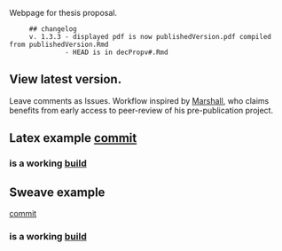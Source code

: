  Webpage for thesis proposal.
         
         ## changelog
         v. 1.3.3 - displayed pdf is now publishedVersion.pdf compiled from publishedVersion.Rmd
                  - HEAD is in decPropv#.Rmd
            
 ## View latest version.
 Leave comments as Issues.
 Workflow inspired by [Marshall](https://github.com/drphilmarshall/Ideas-for-Citizen-Science-in-Astronomy), who claims benefits from early access to peer-review of his pre-publication project.

## Latex example [commit](https://github.com/benyomin/benyomin.github.io/commit/2ad2af57e7a6342d267dc113f9bf3486d232a8bd)

### is a working [build](https://travis-ci.org/benyomin/benyomin.github.io/builds/159376552)

## Sweave example
[commit](https://github.com/benyomin/benyomin.github.io/commit/76e3a8dcbb4b817afdfc9729780a40c6352e297a)
### is a working [build](https://travis-ci.org/benyomin/benyomin.github.io/builds/159660865)